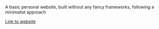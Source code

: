 A basic personal website, built without any fancy frameworks, following a minimalist approach

[Link to website](https://jacquetpi.github.io)